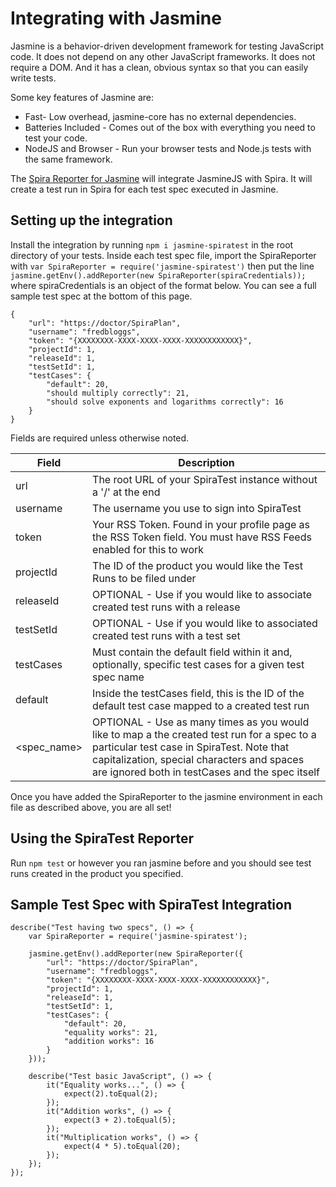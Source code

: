 # Integrating with Jasmine

Jasmine is a behavior-driven development framework for testing JavaScript code. It does not depend on any other JavaScript frameworks. It does not require a DOM. And it has a clean, obvious syntax so that you can easily write tests.

Some key features of Jasmine are:

* Fast- Low overhead, jasmine-core has no external dependencies.
* Batteries Included - Comes out of the box with everything you need to test your code.
* NodeJS and Browser - Run your browser tests and Node.js tests with the same framework.

The [Spira Reporter for Jasmine](https://www.npmjs.com/package/jasmine-spiratest) will integrate JasmineJS with Spira. It will create a test run in Spira for each test spec executed in Jasmine.

## Setting up the integration
Install the integration by running `npm i jasmine-spiratest` in the root directory of your tests. Inside each test spec file, import the SpiraReporter with `var SpiraReporter = require('jasmine-spiratest')` then put the line `jasmine.getEnv().addReporter(new SpiraReporter(spiraCredentials));` where spiraCredentials is an object of the format below. You can see a full sample test spec at the bottom of this page.

```
{
    "url": "https://doctor/SpiraPlan",
    "username": "fredbloggs",
    "token": "{XXXXXXXX-XXXX-XXXX-XXXX-XXXXXXXXXXXX}",
    "projectId": 1,
    "releaseId": 1,
    "testSetId": 1,
    "testCases": {
        "default": 20,
        "should multiply correctly": 21,
        "should solve exponents and logarithms correctly": 16
    }
}
```

Fields are required unless otherwise noted.

| Field       | Description |
|-------------|-------------|
| url         | The root URL of your SpiraTest instance without a '/' at the end |
| username    | The username you use to sign into SpiraTest |
| token       | Your RSS Token. Found in your profile page as the RSS Token field. You must have RSS Feeds enabled for this to work |
| projectId   | The ID of the product you would like the Test Runs to be filed under |
| releaseId   | OPTIONAL - Use if you would like to associate created test runs with a release |
| testSetId   | OPTIONAL - Use if you would like to associated created test runs with a test set |
| testCases   | Must contain the default field within it and, optionally, specific test cases for a given test spec name |
| default     | Inside the testCases field, this is the ID of the default test case mapped to a created test run |
| <spec_name> |	OPTIONAL - Use as many times as you would like to map a the created test run for a spec to a particular test case in SpiraTest. Note that capitalization, special characters and spaces are ignored both in testCases and the spec itself |
Once you have added the SpiraReporter to the jasmine environment in each file as described above, you are all set!

## Using the SpiraTest Reporter
Run `npm test` or however you ran jasmine before and you should see test runs created in the product you specified.

## Sample Test Spec with SpiraTest Integration
```
describe("Test having two specs", () => {
    var SpiraReporter = require('jasmine-spiratest');
 
    jasmine.getEnv().addReporter(new SpiraReporter({
        "url": "https://doctor/SpiraPlan",
        "username": "fredbloggs",
        "token": "{XXXXXXXX-XXXX-XXXX-XXXX-XXXXXXXXXXXX}",
        "projectId": 1,
        "releaseId": 1,
        "testSetId": 1,
        "testCases": {
            "default": 20,
            "equality works": 21,
            "addition works": 16
        }
    }));
 
    describe("Test basic JavaScript", () => {
        it("Equality works...", () => {
            expect(2).toEqual(2);
        });
        it("Addition works", () => {
            expect(3 + 2).toEqual(5);
        });
        it("Multiplication works", () => {
            expect(4 * 5).toEqual(20);
        });
    });
});
```